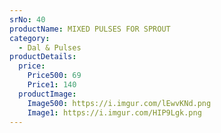 ```yaml
---
srNo: 40
productName: MIXED PULSES FOR SPROUT
category:
  - Dal & Pulses
productDetails:
  price:
    Price500: 69
    Price1: 140
  productImage:
    Image500: https://i.imgur.com/lEwvKNd.png
    Image1: https://i.imgur.com/HIP9Lgk.png
---
```

